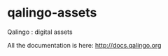 qalingo-assets
==============

Qalingo : digital assets

All the documentation is here: http://docs.qalingo.org

